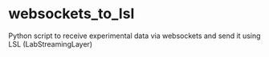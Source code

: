 # websockets_to_lsl
Python script to receive experimental data via websockets and send it using LSL (LabStreamingLayer)
